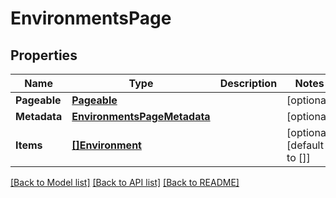 # EnvironmentsPage

## Properties

Name | Type | Description | Notes
------------ | ------------- | ------------- | -------------
**Pageable** | [**Pageable**](Pageable.md) |  | [optional] 
**Metadata** | [**EnvironmentsPageMetadata**](EnvironmentsPageMetadata.md) |  | [optional] 
**Items** | [**[]Environment**](Environment.md) |  | [optional] [default to []]

[[Back to Model list]](../README.md#documentation-for-models) [[Back to API list]](../README.md#documentation-for-api-endpoints) [[Back to README]](../README.md)



